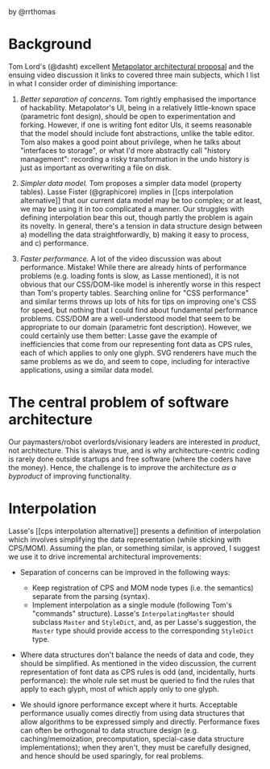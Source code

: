 by @rrthomas

# Background

Tom Lord's (@dasht) excellent [Metapolator architectural proposal](https://github.com/metapolator/metapolator/wiki/architecture-proposal-by-dasht) and the ensuing video discussion it links to covered three main subjects, which I list in what I consider order of diminishing importance:

1. *Better separation of concerns.* Tom rightly emphasised the importance of hackability. Metapolator's UI, being in a relatively little-known space (parametric font design), should be open to experimentation and forking. However, if one is writing font editor UIs, it seems reasonable that the model should include font abstractions, unlike the table editor. Tom also makes a good point about privilege, when he talks about "interfaces to storage", or what I'd more abstractly call "history management": recording a risky transformation in the undo history is just as important as overwriting a file on disk.

2. *Simpler data model.* Tom proposes a simpler data model (property tables). Lasse Fister (@graphicore) implies in [[cps interpolation alternative]] that our current data model may be too complex; or at least, we may be using it in too complicated a manner. Our struggles with defining interpolation bear this out, though partly the problem is again its novelty. In general, there's a tension in data structure design between a) modelling the data straightforwardly, b) making it easy to process, and c) performance.

3. *Faster performance.* A lot of the video discussion was about performance. Mistake! While there are already hints of performance problems (e.g. loading fonts is slow, as Lasse mentioned), it is not obvious that our CSS/DOM-like model is inherently worse in this respect than Tom's property tables. Searching online for "CSS performance" and similar terms throws up lots of hits for tips on improving one's CSS for speed, but nothing that I could find about fundamental performance problems. CSS/DOM are a well-understood model that seem to be appropriate to our domain (parametric font description). However, we could certainly use them better: Lasse gave the example of inefficiencies that come from our representing font data as CPS rules, each of which applies to only one glyph. SVG renderers have much the same problems as we do, and seem to cope, including for interactive applications, using a similar data model.

# The central problem of software architecture

Our paymasters/robot overlords/visionary leaders are interested in _product_, not architecture. This is always true, and is why architecture-centric coding is rarely done outside startups and free software (where the coders have the money). Hence, the challenge is to improve the architecture _as a byproduct_ of improving functionality.

# Interpolation

Lasse's [[cps interpolation alternative]] presents a definition of interpolation which involves simplifying the data representation (while sticking with CPS/MOM). Assuming the plan, or something similar, is approved, I suggest we use it to drive incremental architectural improvements:

* Separation of concerns can be improved in the following ways:
  * Keep registration of CPS and MOM node types (i.e. the semantics) separate from the parsing (syntax).
  * Implement interpolation as a single module (following Tom's "commands" structure). Lasse's `InterpolatingMaster` should subclass `Master` and `StyleDict`, and, as per Lasse's suggestion, the `Master` type should provide access to the corresponding `StyleDict` type.

* Where data structures don't balance the needs of data and code, they should be simplified. As mentioned in the video discussion, the current representation of font data as CPS rules is odd (and, incidentally, hurts performance): the whole rule set must be queried to find the rules that apply to each glyph, most of which apply only to one glyph.

* We should ignore performance except where it hurts. Acceptable performance usually comes directly from using data structures that allow algorithms to be expressed simply and directly. Performance fixes can often be orthogonal to data structure design (e.g. caching/memoization, precomputation, special-case data structure implementations); when they aren't, they must be carefully designed, and hence should be used sparingly, for real problems. 